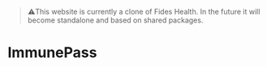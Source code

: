 > ⚠️This website is currently a clone of Fides Health. In the future it will become standalone and based on shared packages.

# ImmunePass
